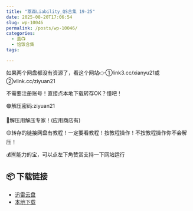 ```yaml
---
title: "覃森Liability_QS合集 19-25"
date: 2025-08-20T17:06:54
slug: wp-10046
permalink: /posts/wp-10046/
categories:
  - 盖📺
  - 恰饭合集
tags:

---
```


如果两个网盘都没有资源了，看这个网站👉①link3.cc/xianyu21或②vlink.cc/ziyuan21

不需要注册账号！直接点本地下载转存OK？懂吧！

🟢解压密码:ziyuan21

🔵解压用解压专家！(应用商店有)

🟡转存的链接网盘有教程！一定要看教程！按教程操作！不按教程操作你不会解压！

💰🈶能力的宝，可以点左下角赞赏支持一下网站运行

## 📦 下载链接
- [迅雷云盘](https://blziyuan21.com/pay-download/10046?key=abfc76f731&down_id=0)
- [本地下载](https://blziyuan21.com/pay-download/10046?key=abfc76f731&down_id=1)

